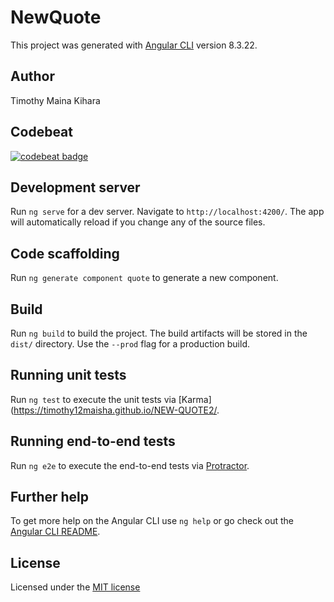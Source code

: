 # NewQuote

This project was generated with [Angular CLI](https://github.com/timothy12maisha/NEW-QUOTE2) version 8.3.22.

## Author
Timothy Maina Kihara

## Codebeat
[![codebeat badge](https://codebeat.co/badges/faf4652a-b67d-4909-8b32-b6f9cfe70668)](https://codebeat.co/projects/github-com-timothy12maisha-new-quote2-master)

## Development server

Run `ng serve` for a dev server. Navigate to `http://localhost:4200/`. The app will automatically reload if you change any of the source files.

## Code scaffolding

Run `ng generate component quote` to generate a new component. 
## Build

Run `ng build` to build the project. The build artifacts will be stored in the `dist/` directory. Use the `--prod` flag for a production build.

## Running unit tests

Run `ng test` to execute the unit tests via [Karma](https://timothy12maisha.github.io/NEW-QUOTE2/.

## Running end-to-end tests

Run `ng e2e` to execute the end-to-end tests via [Protractor](https://timothy12maisha.github.io/NEW-QUOTE2/).

## Further help

To get more help on the Angular CLI use `ng help` or go check out the [Angular CLI README](https://github.com/timothy12maisha/NEW-QUOTE2).

## License

Licensed under the [MIT license](LICENSE)

